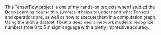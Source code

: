 This TensorFlow project is one of my hands-on projects when I studied the Deep Learning course this summer. It helps to understand what Tensors and operations are, as well as how to execute them in a computation graph. Using the SIGNS dataset, I built a deep neural network model to recognize numbers from 0 to 5 in sign language with a pretty impressive accuracy.
